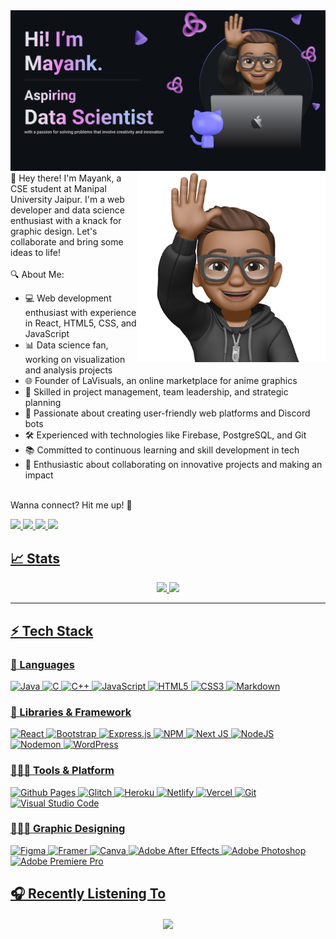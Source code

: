<img src="assets/banner.png">

<img src="assets/memoji.png" width="300" align="right">
👋 Hey there! I'm Mayank, a CSE student at Manipal University Jaipur. I'm a web developer and data science enthusiast with a knack for graphic design. Let's collaborate and bring some ideas to life!
<br><br>
🔍 About Me:
<ul>
    <li>💻 Web development enthusiast with experience in React, HTML5, CSS, and JavaScript</li>
    <li>📊 Data science fan, working on visualization and analysis projects</li>
    <li>🌐 Founder of LaVisuals, an online marketplace for anime graphics</li>
    <li>🧩 Skilled in project management, team leadership, and strategic planning</li>
    <li>🚀 Passionate about creating user-friendly web platforms and Discord bots</li>
    <li>🛠️ Experienced with technologies like Firebase, PostgreSQL, and Git</li>
    <li>📚 Committed to continuous learning and skill development in tech</li>
    <li>🤝 Enthusiastic about collaborating on innovative projects and making an impact</li>
</ul>

<br>
Wanna connect? Hit me up! 🚀
</br>

<p align="left">
	<a href="www.linkedin.com/in/mynkkkk">
		<img src="https://img.shields.io/badge/linkedin-%230077B5.svg?style=for-the-badge&logo=linkedin&logoColor=white"/>
	</a>
	<a href="https://x.com/_mynkkkk_?s=21">
		<img src="https://img.shields.io/badge/X-%23000000.svg?style=for-the-badge&logo=X&logoColor=white" />
	</a>
	<a href="https://www.instagram.com/_mynkkkk_/">
		<img src="https://img.shields.io/badge/Instagram-%23E4405F.svg?style=for-the-badge&logo=Instagram&logoColor=white" />
	</a>
  <a href="mailto:singhal2004mayank@gmail.com">
		<img src="https://img.shields.io/badge/Gmail-D14836?style=for-the-badge&logo=gmail&logoColor=white" />
</p>



## 📈 Stats

 <p align="center">
  <img width="47%" src="https://github-readme-stats.vercel.app/api?username=MynkSinghal&show_icons=true&hide_border=true&theme=algolia" />
  <img width="50%" src="https://github-readme-streak-stats.herokuapp.com/?user=MynkSinghal&hide_border=true&theme=algolia" />
</p>

---

## ⚡ Tech Stack

### 🚀 Languages

![Java](https://img.shields.io/badge/java-%23ED8B00.svg?style=for-the-badge&logo=openjdk&logoColor=white)
![C](https://img.shields.io/badge/c-%2300599C.svg?style=for-the-badge&logo=c&logoColor=white)
![C++](https://img.shields.io/badge/c++-%2300599C.svg?style=for-the-badge&logo=c%2B%2B&logoColor=white)
![JavaScript](https://img.shields.io/badge/javascript-%23323330.svg?style=for-the-badge&logo=javascript&logoColor=%23F7DF1E)
![HTML5](https://img.shields.io/badge/html5-%23E34F26.svg?style=for-the-badge&logo=html5&logoColor=white)
![CSS3](https://img.shields.io/badge/css3-%231572B6.svg?style=for-the-badge&logo=css3&logoColor=white)
![Markdown](https://img.shields.io/badge/markdown-%23000000.svg?style=for-the-badge&logo=markdown&logoColor=white)

### 🧩 Libraries & Framework

![React](https://img.shields.io/badge/react-%2320232a.svg?style=for-the-badge&logo=react&logoColor=%2361DAFB)
![Bootstrap](https://img.shields.io/badge/bootstrap-%238511FA.svg?style=for-the-badge&logo=bootstrap&logoColor=white)
![Express.js](https://img.shields.io/badge/express.js-%23404d59.svg?style=for-the-badge&logo=express&logoColor=%2361DAFB)
![NPM](https://img.shields.io/badge/NPM-%23CB3837.svg?style=for-the-badge&logo=npm&logoColor=white)
![Next JS](https://img.shields.io/badge/Next-black?style=for-the-badge&logo=next.js&logoColor=white)
![NodeJS](https://img.shields.io/badge/node.js-6DA55F?style=for-the-badge&logo=node.js&logoColor=white)
![Nodemon](https://img.shields.io/badge/NODEMON-%23323330.svg?style=for-the-badge&logo=nodemon&logoColor=%BBDEAD)
![WordPress](https://img.shields.io/badge/WordPress-%23117AC9.svg?style=for-the-badge&logo=WordPress&logoColor=white)

### 🧑🏻‍💻 Tools & Platform

![Github Pages](https://img.shields.io/badge/github%20pages-121013?style=for-the-badge&logo=github&logoColor=white)
![Glitch](https://img.shields.io/badge/glitch-%233333FF.svg?style=for-the-badge&logo=glitch&logoColor=white)
![Heroku](https://img.shields.io/badge/heroku-%23430098.svg?style=for-the-badge&logo=heroku&logoColor=white)
![Netlify](https://img.shields.io/badge/netlify-%23000000.svg?style=for-the-badge&logo=netlify&logoColor=#00C7B7)
![Vercel](https://img.shields.io/badge/vercel-%23000000.svg?style=for-the-badge&logo=vercel&logoColor=white)
![Git](https://img.shields.io/badge/git-%23F05033.svg?style=for-the-badge&logo=git&logoColor=white)
![Visual Studio Code](https://img.shields.io/badge/Visual%20Studio%20Code-0078d7.svg?style=for-the-badge&logo=visual-studio-code&logoColor=white)

### 🧑🏻‍💻 Graphic Designing
![Figma](https://img.shields.io/badge/figma-%23F24E1E.svg?style=for-the-badge&logo=figma&logoColor=white)
![Framer](https://img.shields.io/badge/Framer-black?style=for-the-badge&logo=framer&logoColor=blue)
![Canva](https://img.shields.io/badge/Canva-%2300C4CC.svg?style=for-the-badge&logo=Canva&logoColor=white)
![Adobe After Effects](https://img.shields.io/badge/Adobe%20After%20Effects-9999FF.svg?style=for-the-badge&logo=Adobe%20After%20Effects&logoColor=white)
![Adobe Photoshop](https://img.shields.io/badge/adobe%20photoshop-%2331A8FF.svg?style=for-the-badge&logo=adobe%20photoshop&logoColor=white)
![Adobe Premiere Pro](https://img.shields.io/badge/Adobe%20Premiere%20Pro-9999FF.svg?style=for-the-badge&logo=Adobe%20Premiere%20Pro&logoColor=white)




## 🎧 Recently Listening To

<div align="center">
<img src="https://apple-music-readme.vercel.app/?" align="center">
</div>

